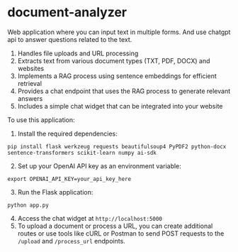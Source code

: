 # document-analyzer
 Web application where you can input text in multiple forms. And use chatgpt api to answer questions related to the text.

1. Handles file uploads and URL processing
2. Extracts text from various document types (TXT, PDF, DOCX) and websites
3. Implements a RAG process using sentence embeddings for efficient retrieval
4. Provides a chat endpoint that uses the RAG process to generate relevant answers
5. Includes a simple chat widget that can be integrated into your website


To use this application:

1. Install the required dependencies:

```plaintext
pip install flask werkzeug requests beautifulsoup4 PyPDF2 python-docx sentence-transformers scikit-learn numpy ai-sdk
```


2. Set up your OpenAI API key as an environment variable:

```plaintext
export OPENAI_API_KEY=your_api_key_here
```


3. Run the Flask application:

```plaintext
python app.py
```


4. Access the chat widget at `http://localhost:5000`
5. To upload a document or process a URL, you can create additional routes or use tools like cURL or Postman to send POST requests to the `/upload` and `/process_url` endpoints.